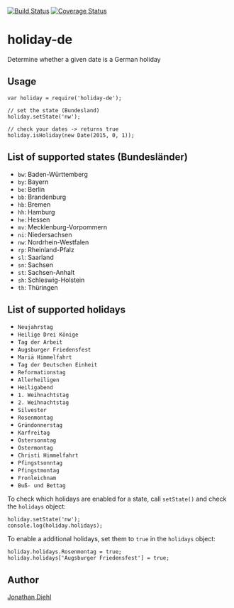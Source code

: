 [![Build Status](https://travis-ci.org/jdiehl/holiday-de.svg)](https://travis-ci.org/jdiehl/holiday-de) [![Coverage Status](https://coveralls.io/repos/jdiehl/holiday-de/badge.svg)](https://coveralls.io/r/jdiehl/holiday-de)

# holiday-de

Determine whether a given date is a German holiday

## Usage

```
var holiday = require('holiday-de');

// set the state (Bundesland)
holiday.setState('nw');

// check your dates -> returns true
holiday.isHoliday(new Date(2015, 0, 1));
```

## List of supported states (Bundesländer)

* `bw`: Baden-Württemberg
* `by`: Bayern
* `be`: Berlin
* `bb`: Brandenburg
* `hb`: Bremen
* `hh`: Hamburg
* `he`: Hessen
* `mv`: Mecklenburg-Vorpommern
* `ni`: Niedersachsen
* `nw`: Nordrhein-Westfalen
* `rp`: Rheinland-Pfalz
* `sl`: Saarland
* `sn`: Sachsen
* `st`: Sachsen-Anhalt
* `sh`: Schleswig-Holstein
* `th`: Thüringen

## List of supported holidays

* `Neujahrstag`
* `Heilige Drei Könige`
* `Tag der Arbeit`
* `Augsburger Friedensfest`
* `Mariä Himmelfahrt`
* `Tag der Deutschen Einheit`
* `Reformationstag`
* `Allerheiligen`
* `Heiligabend`
* `1. Weihnachtstag`
* `2. Weihnachtstag`
* `Silvester`
* `Rosenmontag`
* `Gründonnerstag`
* `Karfreitag`
* `Ostersonntag`
* `Ostermontag`
* `Christi Himmelfahrt`
* `Pfingstsonntag`
* `Pfingstmontag`
* `Fronleichnam`
* `Buß- und Bettag`

To check which holidays are enabled for a state, call `setState()` and check the `holidays` object:

```
holiday.setState('nw');
console.log(holiday.holidays);
```

To enable a additional holidays, set them to `true` in the `holidays` object:

```
holiday.holidays.Rosenmontag = true;
holiday.holidays['Augsburger Friedensfest'] = true;
```

## Author

[Jonathan Diehl](https://github.com/jdiehl)
